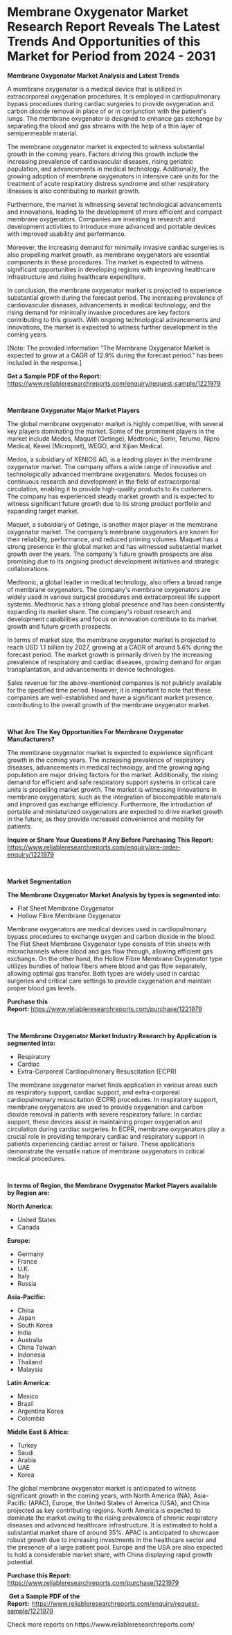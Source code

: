<p><h1>Membrane Oxygenator Market Research Report Reveals The Latest Trends And Opportunities of this Market for Period from 2024 - 2031</h1></p><p><strong>Membrane Oxygenator Market Analysis and Latest Trends</strong></p>
<p><p>A membrane oxygenator is a medical device that is utilized in extracorporeal oxygenation procedures. It is employed in cardiopulmonary bypass procedures during cardiac surgeries to provide oxygenation and carbon dioxide removal in place of or in conjunction with the patient's lungs. The membrane oxygenator is designed to enhance gas exchange by separating the blood and gas streams with the help of a thin layer of semipermeable material.</p><p>The membrane oxygenator market is expected to witness substantial growth in the coming years. Factors driving this growth include the increasing prevalence of cardiovascular diseases, rising geriatric population, and advancements in medical technology. Additionally, the growing adoption of membrane oxygenators in intensive care units for the treatment of acute respiratory distress syndrome and other respiratory illnesses is also contributing to market growth.</p><p>Furthermore, the market is witnessing several technological advancements and innovations, leading to the development of more efficient and compact membrane oxygenators. Companies are investing in research and development activities to introduce more advanced and portable devices with improved usability and performance. </p><p>Moreover, the increasing demand for minimally invasive cardiac surgeries is also propelling market growth, as membrane oxygenators are essential components in these procedures. The market is expected to witness significant opportunities in developing regions with improving healthcare infrastructure and rising healthcare expenditure.</p><p>In conclusion, the membrane oxygenator market is projected to experience substantial growth during the forecast period. The increasing prevalence of cardiovascular diseases, advancements in medical technology, and the rising demand for minimally invasive procedures are key factors contributing to this growth. With ongoing technological advancements and innovations, the market is expected to witness further development in the coming years.</p><p>[Note: The provided information "The Membrane Oxygenator Market is expected to grow at a CAGR of 12.9% during the forecast period." has been included in the response.]</p></p>
<p><strong>Get a Sample PDF of the Report:&nbsp;</strong> <a href="https://www.reliableresearchreports.com/enquiry/request-sample/1221979">https://www.reliableresearchreports.com/enquiry/request-sample/1221979</a></p>
<p>&nbsp;</p>
<p><strong>Membrane Oxygenator Major Market Players</strong></p>
<p><p>The global membrane oxygenator market is highly competitive, with several key players dominating the market. Some of the prominent players in the market include Medos, Maquet (Getinge), Medtronic, Sorin, Terumo, Nipro Medical, Kewei (Microport), WEGO, and Xijian Medical.</p><p>Medos, a subsidiary of XENIOS AG, is a leading player in the membrane oxygenator market. The company offers a wide range of innovative and technologically advanced membrane oxygenators. Medos focuses on continuous research and development in the field of extracorporeal circulation, enabling it to provide high-quality products to its customers. The company has experienced steady market growth and is expected to witness significant future growth due to its strong product portfolio and expanding target market.</p><p>Maquet, a subsidiary of Getinge, is another major player in the membrane oxygenator market. The company’s membrane oxygenators are known for their reliability, performance, and reduced priming volumes. Maquet has a strong presence in the global market and has witnessed substantial market growth over the years. The company's future growth prospects are also promising due to its ongoing product development initiatives and strategic collaborations.</p><p>Medtronic, a global leader in medical technology, also offers a broad range of membrane oxygenators. The company's membrane oxygenators are widely used in various surgical procedures and extracorporeal life support systems. Medtronic has a strong global presence and has been consistently expanding its market share. The company's robust research and development capabilities and focus on innovation contribute to its market growth and future growth prospects.</p><p>In terms of market size, the membrane oxygenator market is projected to reach USD 1.1 billion by 2027, growing at a CAGR of around 5.6% during the forecast period. The market growth is primarily driven by the increasing prevalence of respiratory and cardiac diseases, growing demand for organ transplantation, and advancements in device technologies.</p><p>Sales revenue for the above-mentioned companies is not publicly available for the specified time period. However, it is important to note that these companies are well-established and have a significant market presence, contributing to the overall growth of the membrane oxygenator market.</p></p>
<p>&nbsp;</p>
<p><strong>What Are The Key Opportunities For Membrane Oxygenator Manufacturers?</strong></p>
<p><p>The membrane oxygenator market is expected to experience significant growth in the coming years. The increasing prevalence of respiratory diseases, advancements in medical technology, and the growing aging population are major driving factors for the market. Additionally, the rising demand for efficient and safe respiratory support systems in critical care units is propelling market growth. The market is witnessing innovations in membrane oxygenators, such as the integration of biocompatible materials and improved gas exchange efficiency. Furthermore, the introduction of portable and miniaturized oxygenators are expected to drive market growth in the future, as they provide increased convenience and mobility for patients.</p></p>
<p><strong>Inquire or Share Your Questions If Any Before Purchasing This Report:</strong> <a href="https://www.reliableresearchreports.com/enquiry/pre-order-enquiry/1221979">https://www.reliableresearchreports.com/enquiry/pre-order-enquiry/1221979</a></p>
<p>&nbsp;</p>
<p><strong>Market Segmentation</strong></p>
<p><strong>The Membrane Oxygenator Market Analysis by types is segmented into:</strong></p>
<p><ul><li>Flat Sheet Membrane Oxygenator</li><li>Hollow Fibre Membrane Oxygenator</li></ul></p>
<p><p>Membrane oxygenators are medical devices used in cardiopulmonary bypass procedures to exchange oxygen and carbon dioxide in the blood. The Flat Sheet Membrane Oxygenator type consists of thin sheets with microchannels where blood and gas flow through, allowing efficient gas exchange. On the other hand, the Hollow Fibre Membrane Oxygenator type utilizes bundles of hollow fibers where blood and gas flow separately, allowing optimal gas transfer. Both types are widely used in cardiac surgeries and critical care settings to provide oxygenation and maintain proper blood gas levels.</p></p>
<p><strong>Purchase this Report:&nbsp;</strong><a href="https://www.reliableresearchreports.com/purchase/1221979">https://www.reliableresearchreports.com/purchase/1221979</a></p>
<p>&nbsp;</p>
<p><strong>The Membrane Oxygenator Market Industry Research by Application is segmented into:</strong></p>
<p><ul><li>Respiratory</li><li>Cardiac</li><li>Extra-Corporeal Cardiopulmonary Resuscitation (ECPR)</li></ul></p>
<p><p>The membrane oxygenator market finds application in various areas such as respiratory support, cardiac support, and extra-corporeal cardiopulmonary resuscitation (ECPR) procedures. In respiratory support, membrane oxygenators are used to provide oxygenation and carbon dioxide removal in patients with severe respiratory failure. In cardiac support, these devices assist in maintaining proper oxygenation and circulation during cardiac surgeries. In ECPR, membrane oxygenators play a crucial role in providing temporary cardiac and respiratory support in patients experiencing cardiac arrest or failure. These applications demonstrate the versatile nature of membrane oxygenators in critical medical procedures.</p></p>
<p>&nbsp;</p>
<p><strong>In terms of Region, the Membrane Oxygenator Market Players available by Region are:</strong></p>
<p>
    <p> <strong> North America: </strong>
        <ul>
            <li>United States</li>
            <li>Canada</li>
        </ul>
        </p> 
    <p> <strong> Europe: </strong>
        <ul>
            <li>Germany</li>
            <li>France</li>
            <li>U.K.</li>
            <li>Italy</li>
            <li>Russia</li>
        </ul>
        </p> 
    <p> <strong> Asia-Pacific: </strong>
        <ul>
            <li>China</li>
            <li>Japan</li>
            <li>South Korea</li>
            <li>India</li>
            <li>Australia</li>
            <li>China Taiwan</li>
            <li>Indonesia</li>
            <li>Thailand</li>
            <li>Malaysia</li>
        </ul>
        </p> 
    <p> <strong> Latin America: </strong>
        <ul>
            <li>Mexico</li>
            <li>Brazil</li>
            <li>Argentina Korea</li>
            <li>Colombia</li>
        </ul>
        </p> 
    <p> <strong> Middle East & Africa: </strong>
        <ul>
            <li>Turkey</li>
            <li>Saudi</li>
            <li>Arabia</li>
            <li>UAE</li>
            <li>Korea</li>
        </ul>
    </p>
    </p>
<p><p>The global membrane oxygenator market is anticipated to witness significant growth in the coming years, with North America (NA), Asia-Pacific (APAC), Europe, the United States of America (USA), and China projected as key contributing regions. North America is expected to dominate the market owing to the rising prevalence of chronic respiratory diseases and advanced healthcare infrastructure. It is estimated to hold a substantial market share of around 35%. APAC is anticipated to showcase robust growth due to increasing investments in the healthcare sector and the presence of a large patient pool. Europe and the USA are also expected to hold a considerable market share, with China displaying rapid growth potential.</p></p>
<p><strong>Purchase this Report: </strong><a href="https://www.reliableresearchreports.com/purchase/1221979">https://www.reliableresearchreports.com/purchase/1221979</a></p>
<p>&nbsp;<strong>Get a Sample PDF of the Report:&nbsp;&nbsp;</strong><a href="https://www.reliableresearchreports.com/enquiry/request-sample/1221979">https://www.reliableresearchreports.com/enquiry/request-sample/1221979</a></p>
<p><strong></strong></p>
<p>Check more reports on https://www.reliableresearchreports.com/</p>